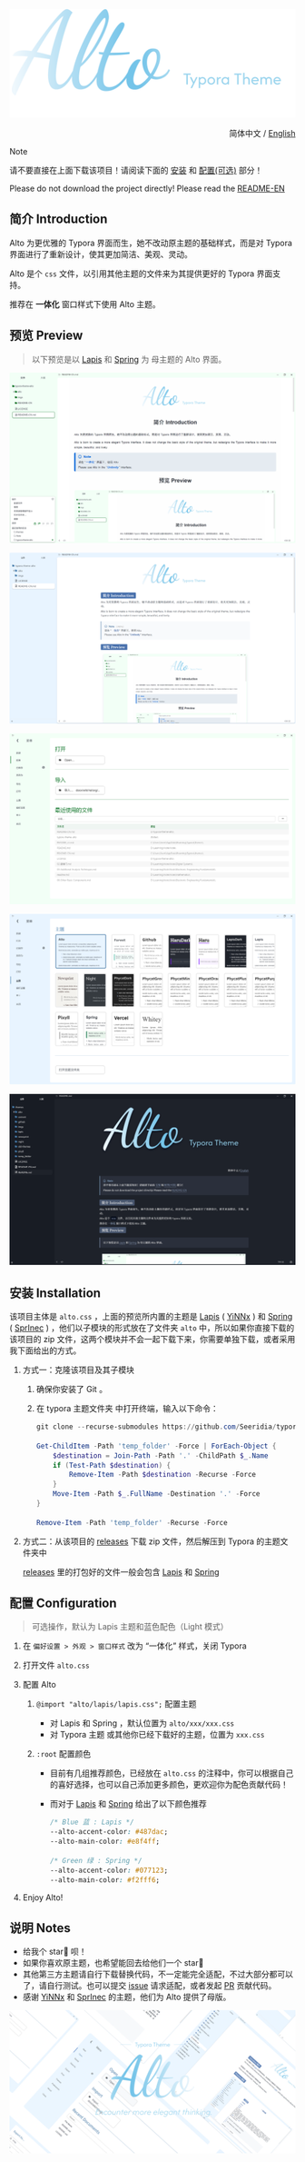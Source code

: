 ![Typora-Theme-Alto](./imgs/Logo.png)

<p align="right">
	简体中文 / 
	<a href="https://github.com/Seeridia/typora-theme-alto/blob/main/README-EN.md">
    English
	</a>
</p>

> [!NOTE]
> 请不要直接在上面下载该项目！请阅读下面的 [安装](#安装-installation) 和 [配置(可选)](#配置-configuration) 部分！ 
>
> Please do not download the project directly! Please read the [README-EN](README-EN.md)

## 简介 Introduction

Alto 为更优雅的 Typora 界面而生，她不改动原主题的基础样式，而是对 Typora 界面进行了重新设计，使其更加简洁、美观、灵动。

Alto 是个 `css` 文件，以引用其他主题的文件来为其提供更好的 Typora 界面支持。

推荐在 **一体化** 窗口样式下使用 Alto 主题。

## 预览 Preview

> 以下预览是以 [Lapis](https://github.com/YiNNx/typora-theme-lapis) 和 [Spring](https://github.com/SprInec/typora-spring-theme) 为 母主题的 Alto 界面。

![Alto on Spring theme](./imgs/Preview1.png)

![Alto on Lapis theme](./imgs/Preview2.png)

![](./imgs/Preview3.png)

![](./imgs/Preview4.png)

![Alto dark mode](./imgs/Preview5.png)

## 安装 Installation

该项目主体是 `alto.css` ，上面的预览所内置的主题是 [Lapis](https://github.com/YiNNx/typora-theme-lapis) ( [YiNNx](https://github.com/YiNNx) ) 和 [Spring](https://github.com/SprInec/typora-spring-theme) ( [SprInec](https://github.com/SprInec) ) ，他们以子模块的形式放在了文件夹 `alto` 中，所以如果你直接下载的该项目的 zip 文件，这两个模块并不会一起下载下来，你需要单独下载，或者采用我下面给出的方式。

1. 方式一：克隆该项目及其子模块
   1. 确保你安装了 Git 。
   
   2. 在 typora 主题文件夹 中打开终端，输入以下命令：
   
      ```powershell
      git clone --recurse-submodules https://github.com/Seeridia/typora-theme-alto.git temp_folder
      
      Get-ChildItem -Path 'temp_folder' -Force | ForEach-Object {
          $destination = Join-Path -Path '.' -ChildPath $_.Name
          if (Test-Path $destination) {
              Remove-Item -Path $destination -Recurse -Force
          }
          Move-Item -Path $_.FullName -Destination '.' -Force
      }
      
      Remove-Item -Path 'temp_folder' -Recurse -Force
      ```
   
2. 方式二：从该项目的 [releases](https://github.com/Seeridia/typora-theme-alto/releases) 下载 zip 文件，然后解压到 Typora 的主题文件夹中
   
   [releases](https://github.com/Seeridia/typora-theme-alto/releases) 里的打包好的文件一般会包含 [Lapis](https://github.com/YiNNx/typora-theme-lapis) 和 [Spring](https://github.com/SprInec/typora-spring-theme)

## 配置 Configuration

> 可选操作，默认为 Lapis 主题和蓝色配色（Light 模式）

1. 在 `偏好设置 > 外观 > 窗口样式` 改为 “一体化” 样式，关闭 Typora

2. 打开文件 `alto.css`

3. 配置 Alto

   1. `@import "alto/lapis/lapis.css";`  配置主题

      - 对 Lapis 和 Spring ，默认位置为 `alto/xxx/xxx.css` 
      - 对 Typora 主题 或其他你已经下载好的主题，位置为 `xxx.css`

   2. `:root`  配置颜色

      - 目前有几组推荐颜色，已经放在 `alto.css` 的注释中，你可以根据自己的喜好选择，也可以自己添加更多颜色，更欢迎你为配色贡献代码！

      - 而对于 [Lapis](https://github.com/YiNNx/typora-theme-lapis) 和 [Spring](https://github.com/SprInec/typora-spring-theme) 给出了以下颜色推荐

        ```css
        /* Blue 蓝 : Lapis */
        --alto-accent-color: #487dac;
        --alto-main-color: #e8f4ff;
        
        /* Green 绿 : Spring */
        --alto-accent-color: #077123;
        --alto-main-color: #f2fff6;
        ```

4. Enjoy Alto!

## 说明 Notes

- 给我个 star🌟 呗！
- 如果你喜欢原主题，也希望能回去给他们一个  star🌟 
- 其他第三方主题请自行下载替换代码，不一定能完全适配，不过大部分都可以了，请自行测试。也可以提交 [issue](https://github.com/Seeridia/typora-theme-alto/issues) 请求适配，或者发起 [PR](https://github.com/Seeridia/typora-theme-alto/pulls) 贡献代码。
- 感谢 [YiNNx](https://github.com/YiNNx) 和 [SprInec](https://github.com/SprInec) 的主题，他们为 Alto 提供了母版。


![](./imgs/Header.png)
